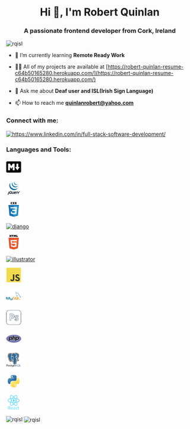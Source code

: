 <h1 align="center">Hi 👋, I'm Robert Quinlan</h1>
<h3 align="center">A passionate frontend developer from Cork, Ireland</h3>

<p align="left"> <img src="https://komarev.com/ghpvc/?username=rqisl&label=Profile%20views&color=0e75b6&style=flat" alt="rqisl" /> </p>

- 🌱 I’m currently learning **Remote Ready Work**

- 👨‍💻 All of my projects are available at [https://robert-quinlan-resume-c64b50165280.herokuapp.com/](https://robert-quinlan-resume-c64b50165280.herokuapp.com/)

- 💬 Ask me about **Deaf user and ISL(Irish Sign Language)**

- 📫 How to reach me **quinlanrobert@yahoo.com**

<h3 align="left">Connect with me:</h3>
<p align="left">
<a href="https://linkedin.com/in/https://www.linkedin.com/in/full-stack-software-development/" target="blank"><img align="center" src="https://raw.githubusercontent.com/rahuldkjain/github-profile-readme-generator/master/src/images/icons/Social/linked-in-alt.svg" alt="https://www.linkedin.com/in/full-stack-software-development/" height="30" width="40" style=" background-color: white;" /></a>
</p>

<h3 align="left">Languages and Tools:</h3>
<p align="left"> <a href="https://www.cleanpng.com/png-logo-brand-font-programming-style-5740572/" target="_blank" rel="noreferrer"> <img src="markdown-seeklogo_no-transparency.gif" width="40" height="40"/></a> 
  
<a href="https://www.cleanpng.com/png-jquery-octos-global-javascript-library-document-ob-6074839/" target="_blank" rel="noreferrer"><img src="kisspng-jquery-ui-javascript-web-browser-pasargad-5b3d093861de42.8633010915307267124009.png"  width="40" height="40"/></a>
  
<a href="https://www.w3schools.com/css/" target="_blank" rel="noreferrer"> <img src="https://raw.githubusercontent.com/devicons/devicon/master/icons/css3/css3-original-wordmark.svg" alt="css3" width="40" height="40"/> </a> 

<a href="https://www.djangoproject.com/" target="_blank" rel="noreferrer"> <img src="https://cdn.worldvectorlogo.com/logos/django.svg" alt="django" width="40" height="40"/> </a> 

<a href="https://www.w3.org/html/" target="_blank" rel="noreferrer"> <img src="https://raw.githubusercontent.com/devicons/devicon/master/icons/html5/html5-original-wordmark.svg" alt="html5" width="40" height="40"/> </a> 

<a href="https://www.adobe.com/in/products/illustrator.html" target="_blank" rel="noreferrer"> <img src="https://www.vectorlogo.zone/logos/adobe_illustrator/adobe_illustrator-icon.svg" alt="illustrator" width="40" height="40"/> </a> 

<a href="https://developer.mozilla.org/en-US/docs/Web/JavaScript" target="_blank" rel="noreferrer"> <img src="https://raw.githubusercontent.com/devicons/devicon/master/icons/javascript/javascript-original.svg" alt="javascript" width="40" height="40"/> </a> 

<a href="https://www.mysql.com/" target="_blank" rel="noreferrer"> <img src="https://raw.githubusercontent.com/devicons/devicon/master/icons/mysql/mysql-original-wordmark.svg" alt="mysql" width="40" height="40"/> </a> 

<a href="https://www.photoshop.com/en" target="_blank" rel="noreferrer"> <img src="https://raw.githubusercontent.com/devicons/devicon/master/icons/photoshop/photoshop-line.svg" alt="photoshop" width="40" height="40"/> </a> 

<a href="https://www.php.net" target="_blank" rel="noreferrer"> <img src="https://raw.githubusercontent.com/devicons/devicon/master/icons/php/php-original.svg" alt="php" width="40" height="40"/> </a> 

<a href="https://www.postgresql.org" target="_blank" rel="noreferrer"> <img src="https://raw.githubusercontent.com/devicons/devicon/master/icons/postgresql/postgresql-original-wordmark.svg" alt="postgresql" width="40" height="40"/> </a> 

<a href="https://www.python.org" target="_blank" rel="noreferrer"> <img src="https://raw.githubusercontent.com/devicons/devicon/master/icons/python/python-original.svg" alt="python" width="40" height="40"/> </a> 

<a href="https://reactjs.org/" target="_blank" rel="noreferrer"> <img src="https://raw.githubusercontent.com/devicons/devicon/master/icons/react/react-original-wordmark.svg" alt="react" width="40" height="40"/> </a> </p>

<p><img align="left" src="https://github-readme-stats.vercel.app/api/top-langs?username=rqisl&show_icons=true&locale=en&layout=compact" alt="rqisl" /></p>

<p>&nbsp;<img align="center" src="https://github-readme-stats.vercel.app/api?username=rqisl&show_icons=true&locale=en" alt="rqisl" /></p>
